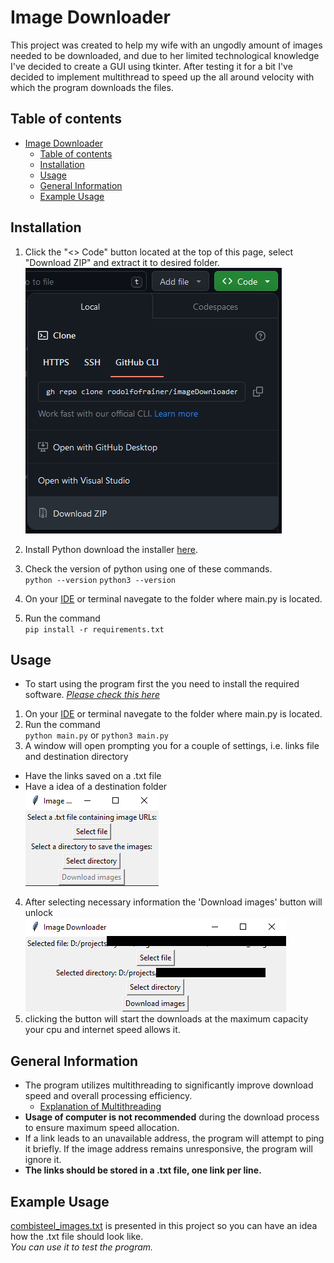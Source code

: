 # Image Downloader
This project was created to help my wife with an ungodly amount of images needed to be downloaded, and due to her limited technological knowledge I've decided to create a GUI using tkinter.
After testing it for a bit I've decided to implement multithread to speed up the all around velocity with which the program downloads the files.

## Table of contents
- [Image Downloader](#image-downloader)
  - [Table of contents](#table-of-contents)
  - [Installation](#installation)
  - [Usage](#usage)
  - [General Information](#general-information)
  - [Example Usage](#example-usage)

## Installation
1. Click the "<> Code" button located at the top of this page, select "Download ZIP" and extract it to desired folder. ![download_button](static/download_button.png)

2. Install Python download the installer [here](https://www.python.org/downloads/).

3. Check the version of python using one of these commands.
<br>```python --version``` ```python3 --version```

4. On your [IDE](https://code.visualstudio.com/Download) or terminal navegate to the folder where main.py is located. 

5.  Run the command 
<br> ```pip install -r requirements.txt```



## Usage
- To start using the program first the you need to install the required software. [*Please check this here*](#installation)

1. On your [IDE](https://code.visualstudio.com/Download) or terminal navegate to the folder where main.py is located. 
2. Run the command <br>```python main.py``` or `python3 main.py`
3. A window will open prompting you for a couple of settings, i.e. links file and destination directory
- Have the links saved on a .txt file
- Have a idea of a destination folder
<br>![Image](static\app_image.png)
4. After selecting necessary information the 'Download images' button will unlock
<br>![Image](static/app_image2.png)
5. clicking the button will start the downloads at the maximum capacity your cpu and internet speed allows it.

## General Information
- The program utilizes multithreading to significantly improve download speed and overall processing efficiency.
   - [Explanation of Multithreading](#link-to-multithreading-explanation)
- **Usage of computer is not recommended** during the download process to ensure maximum speed allocation.
- If a link leads to an unavailable address, the program will attempt to ping it briefly. If the image address remains unresponsive, the program will ignore it.
- **The links should be stored in a .txt file, one link per line.**

## Example Usage
[combisteel_images.txt](combisteel_images.txt) is presented in this project so you can have an idea how the .txt file should look like.
<br>*You can use it to test the program.*